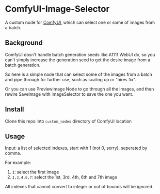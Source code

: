 # ComfyUI-Image-Selector

A custom node for [ComfyUI](https://github.com/comfyanonymous/ComfyUI), which can select one or some of images from a batch.

## Background

ComfyUI dosn't handle batch generation seeds like A1111 WebUI do, so you can't simply increase the generation seed to get the desire image from a batch generation.

So here is a simple node that can select some of the images from a batch and pipe through for further use, such as scaling up or "hires fix".

Or you can use PreviewImage Node to go through all the images, and then rewire SaveImage with ImageSelector to save the one you want.

## Install

Clone this repo into `custom_nodes` directory of ComfyUI location

## Usage

Input: a list of selected indexes, start with 1 (not 0, sorry), seperated by comma.

For example:

1. `1`: select the first image
2. `1,3,4,6,7`: select the 1st, 3rd, 4th, 6th and 7th image

All indexes that cannot convert to integer or out of bounds will be ignored.
